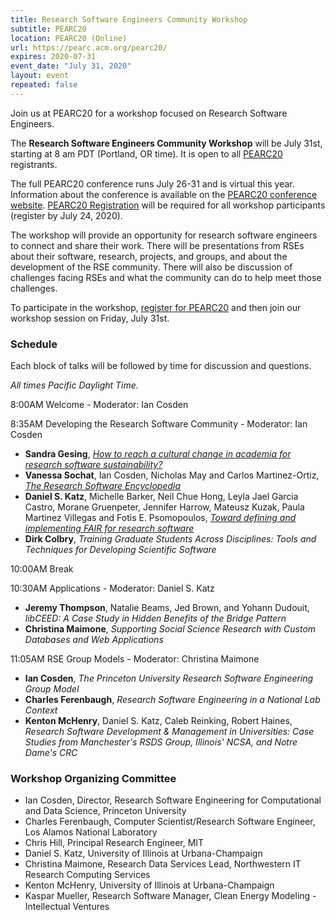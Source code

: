 ```yaml
---
title: Research Software Engineers Community Workshop
subtitle: PEARC20
location: PEARC20 (Online)
url: https://pearc.acm.org/pearc20/
expires: 2020-07-31
event_date: "July 31, 2020"
layout: event
repeated: false
---
```



Join us at PEARC20 for a workshop focused on Research Software Engineers.  

The **Research Software Engineers Community Workshop** will be July 31st, starting at 8 am PDT (Portland, OR time).  It is open to all [PEARC20](https://pearc.acm.org/pearc20/) registrants.  

The full PEARC20 conference runs July 26-31 and is virtual this year.  Information about the conference is available on the [PEARC20
conference website](https://pearc.acm.org/pearc20/).  [PEARC20 Registration](http://www.cvent.com/events/practice-and-experience-in-advanced-research-computing-2020-pearc-/event-summary-e4cda8bfe4c545b7bb3e458e13a128c2.aspx) will be required for all workshop participants (register by July 24, 2020).

The workshop will provide an opportunity for
research software engineers to connect and share their work.  There will be
presentations from RSEs about their software, research, projects, and groups, and about
the development of the RSE community.  There will also be discussion of challenges facing RSEs and what the community can do to help meet those challenges.

To participate in the workshop, [register for PEARC20](http://www.cvent.com/events/practice-and-experience-in-advanced-research-computing-2020-pearc-/event-summary-e4cda8bfe4c545b7bb3e458e13a128c2.aspx) and then join our workshop session on Friday, July 31st.

### Schedule

Each block of talks will be followed by time for discussion and questions.

*All times Pacific Daylight Time.*

8:00AM	Welcome - Moderator: Ian Cosden

8:35AM	Developing the Research Software Community - Moderator: Ian Cosden
* **Sandra Gesing**, *[How to reach a cultural change in academia for research software sustainability?](https://docs.google.com/presentation/d/e/2PACX-1vQKWZcExujEy66pT2jKJqSEtF6ChAJe5igapjjKeiPESfpAcOULVz6PqQ7bsUSWIg/pub?start=false&loop=false&delayms=3000)*
* **Vanessa Sochat**, Ian Cosden, Nicholas May and Carlos Martinez-Ortiz, *[The Research Software Encyclopedia](https://docs.google.com/presentation/d/e/2PACX-1vSeEshzCmKOQHFCqtMEzlu4LX_OtG7H-sT150oZJANF9CDGkN105dCax6ti4zlzMcDYPlWo4PnrgD-k/pub?start=false&loop=false&delayms=3000)*
* **Daniel S. Katz**,	Michelle Barker, Neil Chue Hong, Leyla Jael Garcia Castro, Morane Gruenpeter, Jennifer Harrow, Mateusz Kuzak, Paula Martinez Villegas and Fotis E. Psomopoulos, *[Toward defining and implementing FAIR for research software](https://docs.google.com/presentation/d/1Z47fcaUc6Mtg4MAQVsn63ORyNM27NU3uE3pScICMVEw/present)*	
* **Dirk Colbry**,	*Training Graduate Students Across Disciplines: Tools and Techniques for Developing Scientific Software*	

10:00AM	Break  	

10:30AM	Applications - Moderator: Daniel S. Katz
* **Jeremy Thompson**, Natalie Beams, Jed Brown, and Yohann Dudouit, *libCEED: A Case Study in Hidden Benefits of the Bridge Pattern*	
* **Christina Maimone**,	*Supporting Social Science Research with Custom Databases and Web Applications*	
	
11:05AM	RSE Group Models - Moderator: Christina Maimone
* **Ian Cosden**,	*The Princeton University Research Software Engineering Group Model*
* **Charles Ferenbaugh**,	*Research Software Engineering in a National Lab Context*
* **Kenton McHenry**, Daniel S. Katz, Caleb Reinking, Robert Haines,	*Research Software Development & Management in Universities: Case Studies from Manchester's RSDS Group, Illinois' NCSA, and Notre Dame's CRC*	
		


### Workshop Organizing Committee

* Ian Cosden, Director, Research Software Engineering for Computational and Data Science, Princeton University
* Charles Ferenbaugh, Computer Scientist/Research Software Engineer, Los Alamos National Laboratory
* Chris Hill, Principal Research Engineer, MIT
* Daniel S. Katz, University of Illinois at Urbana-Champaign
* Christina Maimone, Research Data Services Lead, Northwestern IT Research Computing Services
* Kenton McHenry, University of Illinois at Urbana-Champaign
* Kaspar Mueller,  Research Software Manager, Clean Energy Modeling - Intellectual Ventures
